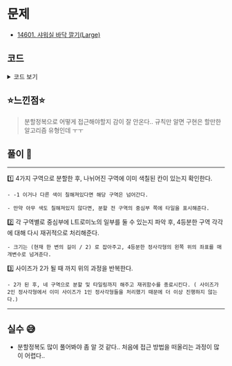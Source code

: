 # 문제
- [14601. 샤워실 바닥 깔기(Large)](https://www.acmicpc.net/problem/14601)

## 코드

<details><summary> 코드 보기 </summary>

``` java
import java.util.Scanner;

public class Q14601 {
    static int k, n, num = 0, arr[][] = new int[130][130];

    public static void main(String[] args) {
        Scanner sc = new Scanner(System.in);
        k = sc.nextInt();
        int x = sc.nextInt() -1, y = sc.nextInt() - 1;
        arr[y][x] = -1;
        n = 1 << k;
        solution(0, 0, n);
        for (int i = n - 1; i >= 0; i--) {
            for (int j = 0; j < n; j++) {
                System.out.print(arr[i][j] + " ");
            }
            System.out.println();
        }
    }

    static boolean divide(int x, int y, int size){
        for (int i = x; i < x + size; i++) {
            for (int j = y; j < y + size; j++) {
                if(arr[i][j] != 0) return false;
            }
        }
        return true;
    }

    static void solution(int x, int y, int size){
        int sz = size / 2;
        num += 1;

        // 4 구간으로 분할 후, 각 구간에 아무것도 채워진게 없는 경우 중간에 L트로미노의 일부를 칠함.
        if(divide(x, y, sz)) arr[x + sz - 1][y + sz - 1] = num;
        if(divide(x, y + sz, sz)) arr[x + sz - 1][y + sz] = num;
        if(divide(x + sz, y, sz)) arr[x + sz][y + sz - 1] = num;
        if(divide(x + sz, y + sz, sz)) arr[x + sz][y + sz] = num;

        if(size == 2) return;

        solution(x, y, sz);
        solution(x, y + sz, sz);
        solution(x + sz, y, sz);
        solution(x + sz, y + sz, sz);
    }
}
```

</details>

## ⭐️느낀점⭐️

> 분할정복으로 어떻게 접근해야할지 감이 잘 안온다.. 규칙만 알면 구현은 할만한 알고리즘 유형인데 ㅜㅜ 
>

## 풀이 📣
<hr/>

1️⃣ 4가지 구역으로 분할한 후, 나뉘어진 구역에 이미 색칠된 칸이 있는지 확인한다.

    - -1 이거나 다른 색이 칠해져있다면 해당 구역은 넘어간다.

    - 만약 아무 색도 칠해져있지 않다면, 분할 전 구역의 중심부 쪽에 타일을 표시해준다.


2️⃣ 각 구역별로 중심부에 L트로미노의 일부를 둘 수 있는지 파악 후, 4등분한 구역 각각에 대해 다시 재귀적으로 처리해준다.

    - 크기는 (현재 한 변의 길이 / 2) 로 잡아주고, 4등분한 정사각형의 왼쪽 위의 좌표를 매개변수로 넘겨준다.


3️⃣ 사이즈가 2가 될 때 까지 위의 과정을 반복한다.

    - 2가 된 후, 네 구역으로 분할 및 타일링까지 해주고 재귀함수를 종료시킨다. ( 사이즈가 2인 정사각형에서 이미 사이즈가 1인 정사각형들을 처리했기 때문에 더 이상 진행하지 않는다.)

<hr/>

## 실수 😅

- 분할정복도 많이 풀어봐야 좀 알 것 같다.. 처음에 접근 방법을 떠올리는 과정이 많이 어렵다.. 
